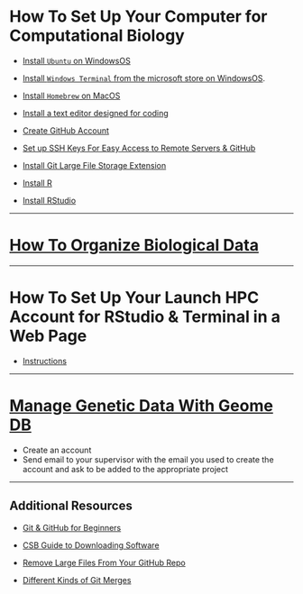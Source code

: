 # How To Set Up Your Computer for Computational Biology

* [Install `Ubuntu` on WindowsOS](install_wsl_ubuntu.md)

* [Install `Windows Terminal` from the microsoft store on WindowsOS](https://learn.microsoft.com/en-us/windows/terminal/install).

* [Install `Homebrew` on MacOS](https://brew.sh/)

* [Install a text editor designed for coding](install_text_editor.md) 

* [Create GitHub Account](howto_github_acct.md)

* [Set up SSH Keys For Easy Access to Remote Servers & GitHub](howto_sshkeys.md)

* [Install Git Large File Storage Extension](install_git_lfs.md)

* [Install R](install_r.md)

* [Install RStudio](install_rstudio.md)

---

# [How To Organize Biological Data](howto_organize_data.md)

---

# How To Set Up Your Launch HPC Account for RStudio & Terminal in a Web Page

* [Instructions](https://hprc.tamu.edu/kb/Quick-Start/Launch/)

---

# [Manage Genetic Data With Geome DB](https://geome-db.org/)

* Create an account
* Send email to your supervisor with the email you used to create the account and ask to be added to the appropriate project

---

## Additional Resources

* [Git & GitHub for Beginners](https://www.freecodecamp.org/news/git-and-github-for-beginners/)

* [CSB Guide to Downloading Software](https://computingskillsforbiologists.com/setup/)

* [Remove Large Files From Your GitHub Repo](rm_lg_files.md)
  
* [Different Kinds of Git Merges](https://lukemerrett.com/different-merge-types-in-git/)

